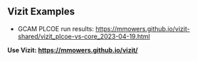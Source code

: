 ## Vizit Examples

- GCAM PLCOE run results: https://mmowers.github.io/vizit-shared/vizit_plcoe-vs-core_2023-04-19.html


**Use Vizit: https://mmowers.github.io/vizit/**
